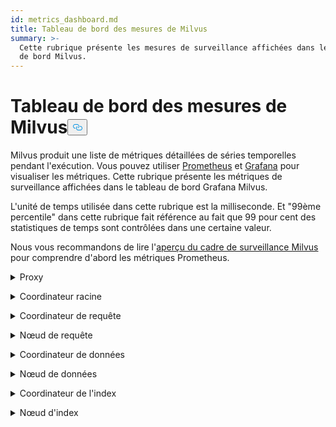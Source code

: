 ```yaml
---
id: metrics_dashboard.md
title: Tableau de bord des mesures de Milvus
summary: >-
  Cette rubrique présente les mesures de surveillance affichées dans le tableau
  de bord Milvus.
---
```

<h1 id="Milvus-Metrics-Dashboard" class="common-anchor-header">Tableau de bord des mesures de Milvus<button data-href="#Milvus-Metrics-Dashboard" class="anchor-icon" translate="no">
      <svg translate="no"
        aria-hidden="true"
        focusable="false"
        height="20"
        version="1.1"
        viewBox="0 0 16 16"
        width="16"
      >
        <path
          fill="#0092E4"
          fill-rule="evenodd"
          d="M4 9h1v1H4c-1.5 0-3-1.69-3-3.5S2.55 3 4 3h4c1.45 0 3 1.69 3 3.5 0 1.41-.91 2.72-2 3.25V8.59c.58-.45 1-1.27 1-2.09C10 5.22 8.98 4 8 4H4c-.98 0-2 1.22-2 2.5S3 9 4 9zm9-3h-1v1h1c1 0 2 1.22 2 2.5S13.98 12 13 12H9c-.98 0-2-1.22-2-2.5 0-.83.42-1.64 1-2.09V6.25c-1.09.53-2 1.84-2 3.25C6 11.31 7.55 13 9 13h4c1.45 0 3-1.69 3-3.5S14.5 6 13 6z"
        ></path>
      </svg>
    </button></h1><p>Milvus produit une liste de métriques détaillées de séries temporelles pendant l'exécution. Vous pouvez utiliser <a href="https://prometheus.io/">Prometheus</a> et <a href="https://grafana.com/">Grafana</a> pour visualiser les métriques. Cette rubrique présente les métriques de surveillance affichées dans le tableau de bord Grafana Milvus.</p>
<p>L'unité de temps utilisée dans cette rubrique est la milliseconde. Et "99ème percentile" dans cette rubrique fait référence au fait que 99 pour cent des statistiques de temps sont contrôlées dans une certaine valeur.</p>
<p>Nous vous recommandons de lire l'<a href="/docs/fr/monitor_overview.md">aperçu du cadre de surveillance Milvus</a> pour comprendre d'abord les métriques Prometheus.</p>
<p><details><summary>Proxy</summary></p>
<table>
<thead>
<tr><th>Panel</th><th>Description du panneau</th><th>PromQL (langage de requête Prometheus)</th><th>Les métriques Milvus utilisées</th><th>Description des métriques Milvus</th></tr>
</thead>
<tbody>
<tr><td>Taux de comptage des vecteurs de recherche</td><td>Nombre moyen de vecteurs interrogés par seconde par chaque proxy au cours des deux dernières minutes.</td><td><code translate="no">sum(increase(milvus_proxy_search_vectors_count{app_kubernetes_io_instance=~&quot;$instance&quot;, app_kubernetes_io_name=&quot;$app_name&quot;, namespace=&quot;$namespace&quot;}[2m])/120) by (pod, node_id)</code></td><td><code translate="no">milvus_proxy_search_vectors_count</code></td><td>Nombre cumulé de vecteurs interrogés.</td></tr>
<tr><td>Taux de comptage des vecteurs d'insertion</td><td>Nombre moyen de vecteurs insérés par seconde par chaque proxy au cours des deux dernières minutes.</td><td><code translate="no">sum(increase(milvus_proxy_insert_vectors_count{app_kubernetes_io_instance=~&quot;$instance&quot;, app_kubernetes_io_name=&quot;$app_name&quot;, namespace=&quot;$namespace&quot;}[2m])/120) by (pod, node_id)</code></td><td><code translate="no">milvus_proxy_insert_vectors_count</code></td><td>Nombre cumulé de vecteurs insérés.</td></tr>
<tr><td>Temps de latence de la recherche</td><td>Temps de latence moyen et 99e percentile du temps de latence pour la réception des demandes de recherche et d'interrogation par chaque mandataire au cours des deux dernières minutes.</td><td>p99 : <br/> <code translate="no">histogram_quantile(0.99, sum by (le, query_type, pod, node_id) (rate(milvus_proxy_sq_latency_bucket{app_kubernetes_io_instance=~&quot;$instance&quot;, app_kubernetes_io_name=&quot;$app_name&quot;, namespace=&quot;$namespace&quot;}[2m])))</code> <br/> avg : <br/> <code translate="no">sum(increase(milvus_proxy_sq_latency_sum{app_kubernetes_io_instance=~&quot;$instance&quot;, app_kubernetes_io_name=&quot;$app_name&quot;, namespace=&quot;$namespace&quot;}[2m])) by (pod, node_id, query_type) / sum(increase(milvus_proxy_sq_latency_count{app_kubernetes_io_instance=~&quot;$instance&quot;, app_kubernetes_io_name=&quot;$app_name&quot;, namespace=&quot;$namespace&quot;}[2m])) by (pod, node_id, query_type)</code></td><td><code translate="no">milvus_proxy_sq_latency</code></td><td>Temps de latence des demandes de recherche et d'interrogation.</td></tr>
<tr><td>Temps de latence de la recherche dans la collection</td><td>Temps de latence moyen et 99e percentile de la latence de réception des demandes de recherche et d'interrogation d'une collection spécifique par chaque proxy au cours des deux dernières minutes.</td><td>p99 : <br/> <code translate="no">histogram_quantile(0.99, sum by (le, query_type, pod, node_id) (rate(milvus_proxy_collection_sq_latency_bucket{app_kubernetes_io_instance=~&quot;$instance&quot;, app_kubernetes_io_name=&quot;$app_name&quot;, namespace=&quot;$namespace&quot;, collection_name=~&quot;$collection&quot;}[2m])))</code> <br/> avg : <br/> <code translate="no">sum(increase(milvus_proxy_collection_sq_latency_sum{app_kubernetes_io_instance=~&quot;$instance&quot;, app_kubernetes_io_name=&quot;$app_name&quot;, namespace=&quot;$namespace&quot;, collection_name=~&quot;$collection&quot;}[2m])) by (pod, node_id, query_type) / sum(increase(milvus_proxy_collection_sq_latency_count{app_kubernetes_io_instance=~&quot;$instance&quot;, app_kubernetes_io_name=&quot;$app_name&quot;, namespace=&quot;$namespace&quot;, collection_name=~&quot;$collection&quot;}[2m])) by (pod, node_id, query_type)</code></td><td><code translate="no">milvus_proxy_collection_sq_latency_sum</code></td><td>Temps de latence des demandes de recherche et d'interrogation d'une collection spécifique</td></tr>
<tr><td>Latence de mutation</td><td>Temps de latence moyen et 99e percentile du temps de latence pour la réception de demandes de mutation par chaque proxy au cours des deux dernières minutes.</td><td>p99 : <br/> <code translate="no">histogram_quantile(0.99, sum by (le, msg_type, pod, node_id) (rate(milvus_proxy_mutation_latency_bucket{app_kubernetes_io_instance=~&quot;$instance&quot;, app_kubernetes_io_name=&quot;$app_name&quot;, namespace=&quot;$namespace&quot;}[2m])))</code> <br/> avg : <br/> <code translate="no">sum(increase(milvus_proxy_mutation_latency_sum{app_kubernetes_io_instance=~&quot;$instance&quot;, app_kubernetes_io_name=&quot;$app_name&quot;, namespace=&quot;$namespace&quot;}[2m])) by (pod, node_id, msg_type) / sum(increase(milvus_proxy_mutation_latency_count{app_kubernetes_io_instance=~&quot;$instance&quot;, app_kubernetes_io_name=&quot;$app_name&quot;, namespace=&quot;$namespace&quot;}[2m])) by (pod, node_id, msg_type)</code></td><td><code translate="no">milvus_proxy_mutation_latency_sum</code></td><td>Temps de latence des demandes de mutation.</td></tr>
<tr><td>Temps de latence de la mutation de la collection</td><td>Temps de latence moyen et 99e percentile de la latence de réception des demandes de mutation vers une collection spécifique par chaque proxy au cours des deux dernières minutes.</td><td>p99 : <br/> <code translate="no">histogram_quantile(0.99, sum by (le, query_type, pod, node_id) (rate(milvus_proxy_collection_sq_latency_bucket{app_kubernetes_io_instance=~&quot;$instance&quot;, app_kubernetes_io_name=&quot;$app_name&quot;, namespace=&quot;$namespace&quot;, collection_name=~&quot;$collection&quot;}[2m])))</code> <br/> avg : <br/> <code translate="no">sum(increase(milvus_proxy_collection_sq_latency_sum{app_kubernetes_io_instance=~&quot;$instance&quot;, app_kubernetes_io_name=&quot;$app_name&quot;, namespace=&quot;$namespace&quot;, collection_name=~&quot;$collection&quot;}[2m])) by (pod, node_id, query_type) / sum(increase(milvus_proxy_collection_sq_latency_count{app_kubernetes_io_instance=~&quot;$instance&quot;, app_kubernetes_io_name=&quot;$app_name&quot;, namespace=&quot;$namespace&quot;, collection_name=~&quot;$collection&quot;}[2m])) by (pod, node_id, query_type)</code></td><td><code translate="no">milvus_proxy_collection_sq_latency_sum</code></td><td>Temps de latence des demandes de mutation vers une collection spécifique</td></tr>
<tr><td>Temps d'attente des résultats de recherche</td><td>Temps de latence moyen et 99e centile du temps de latence entre l'envoi de demandes de recherche et de requête et la réception des résultats par proxy au cours des deux dernières minutes.</td><td>p99 : <br/> <code translate="no">histogram_quantile(0.99, sum by (le, query_type, pod, node_id) (rate(milvus_proxy_sq_wait_result_latency_bucket{app_kubernetes_io_instance=~&quot;$instance&quot;, app_kubernetes_io_name=&quot;$app_name&quot;, namespace=&quot;$namespace&quot;}[2m])))</code> <br/> avg : <br/> <code translate="no">sum(increase(milvus_proxy_sq_wait_result_latency_sum{app_kubernetes_io_instance=~&quot;$instance&quot;, app_kubernetes_io_name=&quot;$app_name&quot;, namespace=&quot;$namespace&quot;}[2m])) by (pod, node_id, query_type) / sum(increase(milvus_proxy_sq_wait_result_latency_count{app_kubernetes_io_instance=~&quot;$instance&quot;, app_kubernetes_io_name=&quot;$app_name&quot;, namespace=&quot;$namespace&quot;}[2m])) by (pod, node_id, query_type)</code></td><td><code translate="no">milvus_proxy_sq_wait_result_latency</code></td><td>Temps de latence entre l'envoi de demandes de recherche et de requête et la réception des résultats.</td></tr>
<tr><td>Réduire la latence des résultats de recherche</td><td>Temps de latence moyen et 99e percentile du temps de latence pour l'agrégation des résultats de recherche et de requête par proxy au cours des deux dernières minutes.</td><td>p99 : <br/> <code translate="no">histogram_quantile(0.99, sum by (le, query_type, pod, node_id) (rate(milvus_proxy_sq_reduce_result_latency_bucket{app_kubernetes_io_instance=~&quot;$instance&quot;, app_kubernetes_io_name=&quot;$app_name&quot;, namespace=&quot;$namespace&quot;}[2m])))</code> <br/> avg : <br/> <code translate="no">sum(increase(milvus_proxy_sq_reduce_result_latency_sum{app_kubernetes_io_instance=~&quot;$instance&quot;, app_kubernetes_io_name=&quot;$app_name&quot;, namespace=&quot;$namespace&quot;}[2m])) by (pod, node_id, query_type) / sum(increase(milvus_proxy_sq_reduce_result_latency_count{app_kubernetes_io_instance=~&quot;$instance&quot;, app_kubernetes_io_name=&quot;$app_name&quot;, namespace=&quot;$namespace&quot;}[2m])) by (pod, node_id, query_type)</code></td><td><code translate="no">milvus_proxy_sq_reduce_result_latency</code></td><td>Temps de latence de l'agrégation des résultats de recherche et d'interrogation renvoyés par chaque nœud d'interrogation.</td></tr>
<tr><td>Temps de latence du décodage des résultats de recherche</td><td>Temps de latence moyen et 99e centile du temps de latence du décodage des résultats de recherche et d'interrogation par proxy au cours des deux dernières minutes.</td><td>p99 : <br/> <code translate="no">histogram_quantile(0.99, sum by (le, query_type, pod, node_id) (rate(milvus_proxy_sq_decode_result_latency_bucket{app_kubernetes_io_instance=~&quot;$instance&quot;, app_kubernetes_io_name=&quot;$app_name&quot;, namespace=&quot;$namespace&quot;}[2m])))</code> <br/> avg : <br/> <code translate="no">sum(increase(milvus_proxy_sq_decode_result_latency_sum{app_kubernetes_io_instance=~&quot;$instance&quot;, app_kubernetes_io_name=&quot;$app_name&quot;, namespace=&quot;$namespace&quot;}[2m])) by (pod, node_id, query_type) / sum(increase(milvus_proxy_sq_decode_resultlatency_count{app_kubernetes_io_instance=~&quot;$instance&quot;, app_kubernetes_io_name=&quot;$app_name&quot;, namespace=&quot;$namespace&quot;}[2m])) by (pod, node_id, query_type)</code></td><td><code translate="no">milvus_proxy_sq_decode_result_latency</code></td><td>Temps de latence du décodage de chaque résultat de recherche et de requête.</td></tr>
<tr><td>Msg Stream Object Num</td><td>Nombre moyen, maximum et minimum d'objets msgstream créés par chaque proxy sur le sujet physique correspondant au cours des deux dernières minutes.</td><td><code translate="no">avg(milvus_proxy_msgstream_obj_num{app_kubernetes_io_instance=~&quot;$instance&quot;, app_kubernetes_io_name=&quot;$app_name&quot;, namespace=&quot;$namespace&quot;}) by (pod, node_id) max(milvus_proxy_msgstream_obj_num{app_kubernetes_io_instance=~&quot;$instance&quot;, app_kubernetes_io_name=&quot;$app_name&quot;, namespace=&quot;$namespace&quot;}) by (pod, node_id) min(milvus_proxy_msgstream_obj_num{app_kubernetes_io_instance=~&quot;$instance&quot;, app_kubernetes_io_name=&quot;$app_name&quot;, namespace=&quot;$namespace&quot;}) by (pod, node_id)</code></td><td><code translate="no">milvus_proxy_msgstream_obj_num</code></td><td>Le nombre d'objets msgstream créés sur chaque sujet physique.</td></tr>
<tr><td>Latence d'envoi des mutations</td><td>Temps de latence moyen et 99e centile du temps de latence de l'envoi de demandes d'insertion ou de suppression par chaque proxy au cours des deux dernières minutes.</td><td>p99 : <br/> <code translate="no">histogram_quantile(0.99, sum by (le, msg_type, pod, node_id) (rate(milvus_proxy_mutation_send_latency_bucket{app_kubernetes_io_instance=~&quot;$instance&quot;, app_kubernetes_io_name=&quot;$app_name&quot;, namespace=&quot;$namespace&quot;}[2m])))</code> <br/> avg : <br/> <code translate="no">sum(increase(milvus_proxy_mutation_send_latency_sum{app_kubernetes_io_instance=~&quot;$instance&quot;, app_kubernetes_io_name=&quot;$app_name&quot;, namespace=&quot;$namespace&quot;}[2m])) by (pod, node_id, msg_type) / sum(increase(milvus_proxy_mutation_send_latency_count{app_kubernetes_io_instance=~&quot;$instance&quot;, app_kubernetes_io_name=&quot;$app_name&quot;, namespace=&quot;$namespace&quot;}[2m])) by (pod, node_id, msg_type)</code></td><td><code translate="no">milvus_proxy_mutation_send_latency</code></td><td>Temps de latence pour l'envoi de demandes d'insertion ou de suppression.</td></tr>
<tr><td>Taux de réussite du cache</td><td>Le taux moyen de réussite des opérations dans le cache, y compris <code translate="no">GeCollectionID</code>, <code translate="no">GetCollectionInfo</code>, et <code translate="no">GetCollectionSchema</code> par seconde au cours des deux dernières minutes.</td><td><code translate="no">sum(increase(milvus_proxy_cache_hit_count{app_kubernetes_io_instance=~&quot;$instance&quot;, app_kubernetes_io_name=&quot;$app_name&quot;, namespace=&quot;$namespace&quot;, cache_state=&quot;hit&quot;}[2m])/120) by(cache_name, pod, node_id) / sum(increase(milvus_proxy_cache_hit_count{app_kubernetes_io_instance=~&quot;$instance&quot;, app_kubernetes_io_name=&quot;$app_name&quot;, namespace=&quot;$namespace&quot;}[2m])/120) by(cache_name, pod, node_id)</code></td><td><code translate="no">milvus_proxy_cache_hit_count</code></td><td>Statistiques des taux de réussite et d'échec de chaque opération de lecture du cache.</td></tr>
<tr><td>Latence de mise à jour de la mémoire cache</td><td>La latence moyenne et le 99e percentile de la latence de mise à jour du cache par proxy au cours des deux dernières minutes.</td><td>p99 : <br/> <code translate="no">histogram_quantile(0.99, sum by (le, pod, node_id) (rate(milvus_proxy_cache_update_latency_bucket{app_kubernetes_io_instance=~&quot;$instance&quot;, app_kubernetes_io_name=&quot;$app_name&quot;, namespace=&quot;$namespace&quot;}[2m])))</code> <br/> avg : <br/> <code translate="no">sum(increase(milvus_proxy_cache_update_latency_sum{app_kubernetes_io_instance=~&quot;$instance&quot;, app_kubernetes_io_name=&quot;$app_name&quot;, namespace=&quot;$namespace&quot;}[2m])) by (pod, node_id) / sum(increase(milvus_proxy_cache_update_latency_count{app_kubernetes_io_instance=~&quot;$instance&quot;, app_kubernetes_io_name=&quot;$app_name&quot;, namespace=&quot;$namespace&quot;}[2m])) by (pod, node_id)</code></td><td><code translate="no">milvus_proxy_cache_update_latency</code></td><td>Temps de latence de la mise à jour du cache à chaque fois.</td></tr>
<tr><td>Temps de synchronisation</td><td>Le nombre moyen, maximum et minimum d'heures d'horloge synchronisées par chaque proxy dans le canal physique correspondant.</td><td><code translate="no">avg(milvus_proxy_sync_epoch_time{app_kubernetes_io_instance=~&quot;$instance&quot;, app_kubernetes_io_name=&quot;$app_name&quot;, namespace=&quot;$namespace&quot;}) by (pod, node_id) max(milvus_proxy_sync_epoch_time{app_kubernetes_io_instance=~&quot;$instance&quot;, app_kubernetes_io_name=&quot;$app_name&quot;, namespace=&quot;$namespace&quot;}) by (pod, node_id) min(milvus_proxy_sync_epoch_time{app_kubernetes_io_instance=~&quot;$instance&quot;, app_kubernetes_io_name=&quot;$app_name&quot;, namespace=&quot;$namespace&quot;}) by (pod, node_id)</code></td><td><code translate="no">milvus_proxy_sync_epoch_time</code></td><td>L'heure d'origine de chaque canal physique (heure Unix, millisecondes écoulées depuis le 1er janvier 1970).    <br/>    Il y a un <code translate="no">ChannelName</code> par défaut en dehors des canaux physiques.</td></tr>
<tr><td>Appliquer la latence PK</td><td>La latence moyenne et le 99ème percentile de la latence de l'application de la clé primaire par chaque proxy au cours des deux dernières minutes.</td><td>p99 : <br/> <code translate="no">histogram_quantile(0.99, sum by (le, pod, node_id) (rate(milvus_proxy_apply_pk_latency_bucket{app_kubernetes_io_instance=~&quot;$instance&quot;, app_kubernetes_io_name=&quot;$app_name&quot;, namespace=&quot;$namespace&quot;}[2m])))</code> <br/> avg : <br/> <code translate="no">sum(increase(milvus_proxy_apply_pk_latency_sum{app_kubernetes_io_instance=~&quot;$instance&quot;, app_kubernetes_io_name=&quot;$app_name&quot;, namespace=&quot;$namespace&quot;}[2m])) by (pod, node_id) / sum(increase(milvus_proxy_apply_pk_latency_count{app_kubernetes_io_instance=~&quot;$instance&quot;, app_kubernetes_io_name=&quot;$app_name&quot;, namespace=&quot;$namespace&quot;}[2m])) by (pod, node_id)</code></td><td><code translate="no">milvus_proxy_apply_pk_latency</code></td><td>Le temps de latence de l'application de la clé primaire.</td></tr>
<tr><td>Temps de latence de l'horodatage de l'application</td><td>Le temps de latence moyen et le 99ème percentile du temps de latence de l'application de l'horodatage par chaque proxy au cours des deux dernières minutes.</td><td>p99 : <br/> <code translate="no">histogram_quantile(0.99, sum by (le, pod, node_id) (rate(milvus_proxy_apply_timestamp_latency_bucket{app_kubernetes_io_instance=~&quot;$instance&quot;, app_kubernetes_io_name=&quot;$app_name&quot;, namespace=&quot;$namespace&quot;}[2m])))</code> <br/> avg : <br/> <code translate="no">sum(increase(milvus_proxy_apply_timestamp_latency_sum{app_kubernetes_io_instance=~&quot;$instance&quot;, app_kubernetes_io_name=&quot;$app_name&quot;, namespace=&quot;$namespace&quot;}[2m])) by (pod, node_id) / sum(increase(milvus_proxy_apply_timestamp_latency_count{app_kubernetes_io_instance=~&quot;$instance&quot;, app_kubernetes_io_name=&quot;$app_name&quot;, namespace=&quot;$namespace&quot;}[2m])) by (pod, node_id)</code></td><td><code translate="no">milvus_proxy_apply_timestamp_latency</code></td><td>Le temps de latence de l'application de l'horodatage.</td></tr>
<tr><td>Taux de réussite des demandes</td><td>Le nombre de requêtes réussies reçues par seconde par chaque proxy, avec une ventilation détaillée de chaque type de requête. Les types de demandes possibles sont DescribeCollection, DescribeIndex, GetCollectionStatistics, HasCollection, Search, Query, ShowPartitions, Insert, etc.</td></tr>
<tr><td><code translate="no">sum(increase(milvus_proxy_req_count{app_kubernetes_io_instance=~&quot;$instance&quot;, app_kubernetes_io_name=&quot;$app_name&quot;, namespace=&quot;$namespace&quot;, status=&quot;success&quot;}[2m])/120) by(function_name, pod, node_id)</code></td><td><code translate="no">milvus_proxy_req_count</code></td><td>Nombre de tous les types de demandes reçues</td></tr>
<tr><td>Taux d'échec des demandes</td><td>Le nombre de demandes échouées reçues par seconde par chaque proxy, avec une ventilation détaillée de chaque type de demande. Les types de demandes possibles sont DescribeCollection, DescribeIndex, GetCollectionStatistics, HasCollection, Search, Query, ShowPartitions, Insert, etc.</td></tr>
<tr><td><code translate="no">sum(increase(milvus_proxy_req_count{app_kubernetes_io_instance=~&quot;$instance&quot;, app_kubernetes_io_name=&quot;$app_name&quot;, namespace=&quot;$namespace&quot;, status=&quot;fail&quot;}[2m])/120) by(function_name, pod, node_id)</code></td><td><code translate="no">milvus_proxy_req_count</code></td><td>Nombre de tous les types de demandes reçues</td></tr>
<tr><td>Temps de latence des requêtes</td><td>La latence moyenne et le 99e percentile de la latence de tous les types de requêtes reçues par chaque proxy.</td><td>p99 : <br/> <code translate="no">histogram_quantile(0.99, sum by (le, pod, node_id, function_name) (rate(milvus_proxy_req_latency_bucket{app_kubernetes_io_instance=~&quot;$instance&quot;, app_kubernetes_io_name=&quot;$app_name&quot;, namespace=&quot;$namespace&quot;}[2m])))</code> <br/> avg : <br/> <code translate="no">sum(increase(milvus_proxy_req_latency_sum{app_kubernetes_io_instance=~&quot;$instance&quot;, app_kubernetes_io_name=&quot;$app_name&quot;, namespace=&quot;$namespace&quot;}[2m])) by (pod, node_id, function_name) / sum(increase(milvus_proxy_req_latency_count{app_kubernetes_io_instance=~&quot;$instance&quot;, app_kubernetes_io_name=&quot;$app_name&quot;, namespace=&quot;$namespace&quot;}[2m])) by (pod, node_id, function_name)</code></td><td><code translate="no">milvus_proxy_req_latency</code></td><td>Le temps de latence de tous les types de demandes de réception</td></tr>
<tr><td>Taux d'octets des demandes d'insertion/suppression</td><td>Nombre d'octets de demandes d'insertion et de suppression reçus par seconde par le proxy au cours des deux dernières minutes.</td><td><code translate="no">sum(increase(milvus_proxy_receive_bytes_count{app_kubernetes_io_instance=~&quot;$instance&quot;, app_kubernetes_io_name=&quot;$app_name&quot;, namespace=&quot;$namespace&quot;}[2m])/120) by(pod, node_id)</code></td><td><code translate="no">milvus_proxy_receive_bytes_count</code></td><td>Le nombre de demandes d'insertion et de suppression.</td></tr>
<tr><td>Taux d'envoi d'octets</td><td>Nombre d'octets par seconde renvoyés au client pendant que chaque proxy répond aux demandes de recherche et de requête au cours des deux dernières minutes.</td><td><code translate="no">sum(increase(milvus_proxy_send_bytes_count{app_kubernetes_io_instance=~&quot;$instance&quot;, app_kubernetes_io_name=&quot;$app_name&quot;, namespace=&quot;$namespace&quot;}[2m])/120) by(pod, node_id)</code></td><td><code translate="no">milvus_proxy_send_bytes_count</code></td><td>Nombre d'octets renvoyés au client pendant que chaque proxy répond aux demandes de recherche et d'interrogation.</td></tr>
</tbody>
</table>
<p></details></p>
<p><details><summary>Coordinateur racine</summary></p>
<table>
<thead>
<tr><th>Panneau</th><th>Description du panel</th><th>PromQL (langage de requête Prometheus)</th><th>Les métriques Milvus utilisées</th><th>Description des métriques Milvus</th></tr>
</thead>
<tbody>
<tr><td>Proxy Node Num</td><td>Nombre de proxies créés.</td><td><code translate="no">sum(milvus_rootcoord_proxy_num{app_kubernetes_io_instance=~&quot;$instance&quot;, app_kubernetes_io_name=&quot;$app_name&quot;, namespace=&quot;$namespace&quot;}) by (app_kubernetes_io_instance)</code></td><td><code translate="no">milvus_rootcoord_proxy_num</code></td><td>Le nombre de proxies.</td></tr>
<tr><td>Sync Time</td><td>Le nombre moyen, maximum et minimum de temps d'époque synchronisés par chaque coordonnée racine dans chaque canal physique (PChannel).</td><td><code translate="no">avg(milvus_rootcoord_sync_epoch_time{app_kubernetes_io_instance=~&quot;$instance&quot;, app_kubernetes_io_name=&quot;$app_name&quot;, namespace=&quot;$namespace&quot;}) by (app_kubernetes_io_instance) max(milvus_rootcoord_sync_epoch_time{app_kubernetes_io_instance=~&quot;$instance&quot;, app_kubernetes_io_name=&quot;$app_name&quot;, namespace=&quot;$namespace&quot;}) by (app_kubernetes_io_instance) min(milvus_rootcoord_sync_epoch_time{app_kubernetes_io_instance=~&quot;$instance&quot;, app_kubernetes_io_name=&quot;$app_name&quot;, namespace=&quot;$namespace&quot;}) by (app_kubernetes_io_instance)</code></td><td><code translate="no">milvus_rootcoord_sync_epoch_time</code></td><td>L'heure de référence de chaque canal physique (heure Unix, millisecondes écoulées depuis le 1er janvier 1970).</td></tr>
<tr><td>Taux de requêtes DDL</td><td>L'état et le nombre de requêtes DDL par seconde au cours des deux dernières minutes.</td><td><code translate="no">sum(increase(milvus_rootcoord_ddl_req_count{app_kubernetes_io_instance=~&quot;$instance&quot;, app_kubernetes_io_name=&quot;$app_name&quot;, namespace=&quot;$namespace&quot;}[2m])/120) by (status, function_name)</code></td><td><code translate="no">milvus_rootcoord_ddl_req_count</code></td><td>Le nombre total de requêtes DDL, y compris <code translate="no">CreateCollection</code>, <code translate="no">DescribeCollection</code>, <code translate="no">DescribeSegments</code>, <code translate="no">HasCollection</code>, <code translate="no">ShowCollections</code>, <code translate="no">ShowPartitions</code>, et <code translate="no">ShowSegments</code>.</td></tr>
<tr><td>Temps de latence des requêtes DDL</td><td>La latence moyenne et le 99e percentile de la latence des requêtes DDL au cours des deux dernières minutes.</td><td>p99 : <br/> <code translate="no">histogram_quantile(0.99, sum by (le, function_name) (rate(milvus_rootcoord_ddl_req_latency_bucket{app_kubernetes_io_instance=~&quot;$instance&quot;, app_kubernetes_io_name=&quot;$app_name&quot;, namespace=&quot;$namespace&quot;}[2m])))</code> <br/> avg : <br/> <code translate="no">sum(increase(milvus_rootcoord_ddl_req_latency_sum{app_kubernetes_io_instance=~&quot;$instance&quot;, app_kubernetes_io_name=&quot;$app_name&quot;, namespace=&quot;$namespace&quot;}[2m])) by (function_name) / sum(increase(milvus_rootcoord_ddl_req_latency_count{app_kubernetes_io_instance=~&quot;$instance&quot;, app_kubernetes_io_name=&quot;$app_name&quot;, namespace=&quot;$namespace&quot;}[2m])) by (function_name)</code></td><td><code translate="no">milvus_rootcoord_ddl_req_latency</code></td><td>Le temps de latence de tous les types de requêtes DDL.</td></tr>
<tr><td>Sync Timetick Latency (Temps de latence de la synchronisation)</td><td>La latence moyenne et le 99ème percentile du temps utilisé par root coord pour synchroniser tous les horodatages avec PChannel au cours des deux dernières minutes.</td><td>p99 : <br/> <code translate="no">histogram_quantile(0.99, sum by (le) (rate(milvus_rootcoord_sync_timetick_latency_bucket{app_kubernetes_io_instance=~&quot;$instance&quot;, app_kubernetes_io_name=&quot;$app_name&quot;, namespace=&quot;$namespace&quot;}[2m])))</code> <br/> avg : <br/> <code translate="no">sum(increase(milvus_rootcoord_sync_timetick_latency_sum{app_kubernetes_io_instance=~&quot;$instance&quot;, app_kubernetes_io_name=&quot;$app_name&quot;, namespace=&quot;$namespace&quot;}[2m])) / sum(increase(milvus_rootcoord_sync_timetick_latency_count{app_kubernetes_io_instance=~&quot;$instance&quot;, app_kubernetes_io_name=&quot;$app_name&quot;, namespace=&quot;$namespace&quot;}[2m]))</code></td><td><code translate="no">milvus_rootcoord_sync_timetick_latency</code></td><td>le temps utilisé par le coordonnateur principal pour synchroniser tous les horodatages avec le canal PC.</td></tr>
<tr><td>ID Alloc Rate</td><td>Le nombre d'identifiants attribués par le coordinateur racine par seconde au cours des deux dernières minutes.</td><td><code translate="no">sum(increase(milvus_rootcoord_id_alloc_count{app_kubernetes_io_instance=~&quot;$instance&quot;, app_kubernetes_io_name=&quot;$app_name&quot;, namespace=&quot;$namespace&quot;}[2m])/120)</code></td><td><code translate="no">milvus_rootcoord_id_alloc_count</code></td><td>Le nombre cumulé d'identifiants attribués par le coordinateur racine.</td></tr>
<tr><td>Horodatage</td><td>L'horodatage le plus récent du coordonnateur racine.</td><td><code translate="no">milvus_rootcoord_timestamp{app_kubernetes_io_instance=~&quot;$instance&quot;, app_kubernetes_io_name=&quot;$app_name&quot;, namespace=&quot;$namespace&quot;}</code></td><td><code translate="no">milvus_rootcoord_timestamp</code></td><td>Dernier horodatage de la coordonnée racine.</td></tr>
<tr><td>Horodatage sauvegardé</td><td>Les horodatages pré-assignés que la racine de la coordination enregistre dans le méta stockage.</td><td><code translate="no">milvus_rootcoord_timestamp_saved{app_kubernetes_io_instance=~&quot;$instance&quot;, app_kubernetes_io_name=&quot;$app_name&quot;, namespace=&quot;$namespace&quot;}</code></td><td><code translate="no">milvus_rootcoord_timestamp_saved</code></td><td>Les horodatages pré-assignés que le coordonnateur racine enregistre dans le méta-mémoire.     <br/>    Les horodatages sont attribués 3 secondes plus tôt. L'horodatage est mis à jour et enregistré dans le méta-magasin toutes les 50 millisecondes.</td></tr>
<tr><td>Collection Num</td><td>Le nombre total de collections.</td><td><code translate="no">sum(milvus_rootcoord_collection_num{app_kubernetes_io_instance=~&quot;$instance&quot;, app_kubernetes_io_name=&quot;$app_name&quot;, namespace=&quot;$namespace&quot;}) by (app_kubernetes_io_instance)</code></td><td><code translate="no">milvus_rootcoord_collection_num</code></td><td>Le nombre total de collections existant actuellement dans Milvus.</td></tr>
<tr><td>Partition Num</td><td>Le nombre total de partitions.</td><td><code translate="no">sum(milvus_rootcoord_partition_num{app_kubernetes_io_instance=~&quot;$instance&quot;, app_kubernetes_io_name=&quot;$app_name&quot;, namespace=&quot;$namespace&quot;}) by (app_kubernetes_io_instance)</code></td><td><code translate="no">milvus_rootcoord_partition_num</code></td><td>Le nombre total de partitions existant actuellement dans Milvus.</td></tr>
<tr><td>Canal DML Num</td><td>Le nombre total de canaux DML.</td><td><code translate="no">sum(milvus_rootcoord_dml_channel_num{app_kubernetes_io_instance=~&quot;$instance&quot;, app_kubernetes_io_name=&quot;$app_name&quot;, namespace=&quot;$namespace&quot;}) by (app_kubernetes_io_instance)</code></td><td><code translate="no">milvus_rootcoord_dml_channel_num</code></td><td>Le nombre total de canaux DML existant actuellement dans Milvus.</td></tr>
<tr><td>Msgstream Num</td><td>Nombre total de flux de messages.</td><td><code translate="no">sum(milvus_rootcoord_msgstream_obj_num{app_kubernetes_io_instance=~&quot;$instance&quot;, app_kubernetes_io_name=&quot;$app_name&quot;, namespace=&quot;$namespace&quot;}) by (app_kubernetes_io_instance)</code></td><td><code translate="no">milvus_rootcoord_msgstream_obj_num</code></td><td>Le nombre total de flux de messages dans Milvus actuellement.</td></tr>
<tr><td>Credential Num</td><td>Nombre total d'informations d'identification.</td><td><code translate="no">sum(milvus_rootcoord_credential_num{app_kubernetes_io_instance=~&quot;$instance&quot;, app_kubernetes_io_name=&quot;$app_name&quot;, namespace=&quot;$namespace&quot;}) by (app_kubernetes_io_instance)</code></td><td><code translate="no">milvus_rootcoord_credential_num</code></td><td>Le nombre total d'informations d'identification dans Milvus actuellement.</td></tr>
<tr><td>Time Tick Delay</td><td>Somme des délais maximums des graphiques de flux sur tous les DataNodes et QueryNodes.</td><td><code translate="no">sum(milvus_rootcoord_time_tick_delay{app_kubernetes_io_instance=~&quot;$instance&quot;, app_kubernetes_io_name=&quot;$app_name&quot;, namespace=&quot;$namespace&quot;}) by (app_kubernetes_io_instance)</code></td><td><code translate="no">milvus_rootcoord_time_tick_delay</code></td><td>Le délai maximum des graphiques de flux sur chaque DataNode et QueryNode.</td></tr>
</tbody>
</table>
<p></details></p>
<p><details><summary>Coordinateur de requête</summary></p>
<table>
<thead>
<tr><th>Panneau</th><th>Description du panneau</th><th>PromQL (langage de requête Prometheus)</th><th>Les métriques Milvus utilisées</th><th>Description des métriques Milvus</th></tr>
</thead>
<tbody>
<tr><td>Collection Loaded Num</td><td>Nombre de collections actuellement chargées en mémoire.</td><td><code translate="no">sum(milvus_querycoord_collection_num{app_kubernetes_io_instance=~&quot;$instance&quot;, app_kubernetes_io_name=&quot;$app_name&quot;, namespace=&quot;$namespace&quot;}) by (app_kubernetes_io_instance)</code></td><td><code translate="no">milvus_querycoord_collection_num</code></td><td>Nombre de collections actuellement chargées par Milvus.</td></tr>
<tr><td>Entité chargée Num</td><td>Nombre d'entités actuellement chargées en mémoire.</td><td><code translate="no">sum(milvus_querycoord_entity_num{app_kubernetes_io_instance=~&quot;$instance&quot;, app_kubernetes_io_name=&quot;$app_name&quot;, namespace=&quot;$namespace&quot;}) by (app_kubernetes_io_instance)</code></td><td><code translate="no">milvus_querycoord_entitiy_num</code></td><td>Nombre d'entités actuellement chargées par Milvus.</td></tr>
<tr><td>Taux de demande de chargement</td><td>Nombre de demandes de chargement par seconde au cours des deux dernières minutes.</td><td><code translate="no">sum(increase(milvus_querycoord_load_req_count{app_kubernetes_io_instance=~&quot;$instance&quot;, app_kubernetes_io_name=&quot;$app_name&quot;, namespace=&quot;$namespace&quot;}[2m])120) by (status)</code></td><td><code translate="no">milvus_querycoord_load_req_count</code></td><td>Nombre cumulé de demandes de chargement.</td></tr>
<tr><td>Taux de demande de libération</td><td>Nombre de demandes de libération par seconde au cours des deux dernières minutes.</td><td><code translate="no">sum(increase(milvus_querycoord_release_req_count{app_kubernetes_io_instance=~&quot;$instance&quot;, app_kubernetes_io_name=&quot;$app_name&quot;, namespace=&quot;$namespace&quot;}[2m])/120) by (status)</code></td><td><code translate="no">milvus_querycoord_release_req_count</code></td><td>Nombre cumulé de demandes de libération.</td></tr>
<tr><td>Temps de latence des demandes de chargement</td><td>La latence moyenne et le 99e percentile de la latence des demandes de chargement au cours des deux dernières minutes.</td><td>p99 : <br/> <code translate="no">histogram_quantile(0.99, sum by (le) (rate(milvus_querycoord_load_latency_bucket{app_kubernetes_io_instance=~&quot;$instance&quot;, app_kubernetes_io_name=&quot;$app_name&quot;, namespace=&quot;$namespace&quot;}[2m])))</code> <br/> avg : <br/> <code translate="no">sum(increase(milvus_querycoord_load_latency_sum{app_kubernetes_io_instance=~&quot;$instance&quot;, app_kubernetes_io_name=&quot;$app_name&quot;, namespace=&quot;$namespace&quot;}[2m])) / sum(increase(milvus_querycoord_load_latency_count{app_kubernetes_io_instance=~&quot;$instance&quot;, app_kubernetes_io_name=&quot;$app_name&quot;, namespace=&quot;$namespace&quot;}[2m]))</code></td><td><code translate="no">milvus_querycoord_load_latency</code></td><td>Temps nécessaire à l'exécution d'une demande de chargement.</td></tr>
<tr><td>Latence de la demande de libération</td><td>Le temps de latence moyen et le 99ème percentile du temps de latence des demandes de libération au cours des deux dernières minutes.</td><td>p99 : <br/> <code translate="no">histogram_quantile(0.99, sum by (le) (rate(milvus_querycoord_release_latency_bucket{app_kubernetes_io_instance=~&quot;$instance&quot;, app_kubernetes_io_name=&quot;$app_name&quot;, namespace=&quot;$namespace&quot;}[2m])))</code> <br/> moyenne : <br/> <code translate="no">sum(increase(milvus_querycoord_release_latency_sum{app_kubernetes_io_instance=~&quot;$instance&quot;, app_kubernetes_io_name=&quot;$app_name&quot;, namespace=&quot;$namespace&quot;}[2m])) / sum(increase(milvus_querycoord_release_latency_count{app_kubernetes_io_instance=~&quot;$instance&quot;, app_kubernetes_io_name=&quot;$app_name&quot;, namespace=&quot;$namespace&quot;}[2m]))</code></td><td><code translate="no">milvus_querycoord_release_latency</code></td><td>Le temps nécessaire à l'exécution d'une demande de libération.</td></tr>
<tr><td>Sub-Load Task</td><td>Nombre de tâches de sous-charge.</td><td><code translate="no">sum(milvus_querycoord_child_task_num{app_kubernetes_io_instance=~&quot;$instance&quot;, app_kubernetes_io_name=&quot;$app_name&quot;, namespace=&quot;$namespace&quot;}) by (app_kubernetes_io_instance)</code></td><td><code translate="no">milvus_querycoord_child_task_num</code></td><td>Nombre de tâches de sous-charge.    <br/>    Une coordonnée de requête divise une demande de charge en plusieurs tâches de charge secondaires.</td></tr>
<tr><td>Tâche de charge principale</td><td>Nombre de tâches de chargement parent.</td><td><code translate="no">sum(milvus_querycoord_parent_task_num{app_kubernetes_io_instance=~&quot;$instance&quot;, app_kubernetes_io_name=&quot;$app_name&quot;, namespace=&quot;$namespace&quot;}) by (app_kubernetes_io_instance)</code></td><td><code translate="no">milvus_querycoord_parent_task_num</code></td><td>Nombre de sous-tâches de charge.    <br/>    Chaque demande de charge correspond à une tâche parent dans la file d'attente des tâches.</td></tr>
<tr><td>Latence de la tâche de sous-charge</td><td>La latence moyenne et le 99e percentile de la latence d'une tâche de sous-charge au cours des deux dernières minutes.</td><td>p99 : <br/> <code translate="no">histogram_quantile(0.99, sum by (le) (rate(milvus_querycoord_child_task_latency_bucket{app_kubernetes_io_instance=~&quot;$instance&quot;, app_kubernetes_io_name=&quot;$app_name&quot;, namespace=&quot;$namespace&quot;}[2m])))</code> <br/> avg : <br/> <code translate="no">sum(increase(milvus_querycoord_child_task_latency_sum{app_kubernetes_io_instance=~&quot;$instance&quot;, app_kubernetes_io_name=&quot;$app_name&quot;, namespace=&quot;$namespace&quot;}[2m])) / sum(increase(milvus_querycoord_child_task_latency_count{app_kubernetes_io_instance=~&quot;$instance&quot;, app_kubernetes_io_name=&quot;$app_name&quot;, namespace=&quot;$namespace&quot;}[2m])) namespace&quot;}[2m])))</code></td><td><code translate="no">milvus_querycoord_child_task_latency</code></td><td>Temps d'attente pour terminer une tâche de sous-charge.</td></tr>
<tr><td>Query Node Num</td><td>Nombre de nœuds de requête gérés par query coord.</td><td><code translate="no">sum(milvus_querycoord_querynode_num{app_kubernetes_io_instance=~&quot;$instance&quot;, app_kubernetes_io_name=&quot;$app_name&quot;, namespace=&quot;$namespace&quot;}) by (app_kubernetes_io_instance)</code></td><td><code translate="no">milvus_querycoord_querynode_num</code></td><td>Nombre de nœuds de requête gérés par la coordination des requêtes.</td></tr>
</tbody>
</table>
<p></details></p>
<p><details><summary>Nœud de requête</summary></p>
<table>
<thead>
<tr><th>Panneau</th><th>Description du panneau</th><th>PromQL (langage de requête Prometheus)</th><th>Les métriques Milvus utilisées</th><th>Description des métriques Milvus</th></tr>
</thead>
<tbody>
<tr><td>Collection Loaded Num</td><td>Nombre de collections chargées en mémoire par chaque nœud de requête.</td><td><code translate="no">sum(milvus_querynode_collection_num{app_kubernetes_io_instance=~&quot;$instance&quot;, app_kubernetes_io_name=&quot;$app_name&quot;, namespace=&quot;$namespace&quot;}) by (pod, node_id)</code></td><td><code translate="no">milvus_querynode_collection_num</code></td><td>Nombre de collections chargées par chaque nœud de requête.</td></tr>
<tr><td>Partition chargée Num</td><td>Nombre de partitions chargées en mémoire par chaque nœud d'interrogation.</td><td><code translate="no">sum(milvus_querynode_partition_num{app_kubernetes_io_instance=~&quot;$instance&quot;, app_kubernetes_io_name=&quot;$app_name&quot;, namespace=&quot;$namespace&quot;}) by (pod, node_id)</code></td><td><code translate="no">milvus_querynode_partition_num</code></td><td>Nombre de partitions chargées par chaque nœud d'interrogation.</td></tr>
<tr><td>Segment chargé Num</td><td>Nombre de segments chargés en mémoire par chaque nœud d'interrogation.</td><td><code translate="no">sum(milvus_querynode_segment_num{app_kubernetes_io_instance=~&quot;$instance&quot;, app_kubernetes_io_name=&quot;$app_name&quot;, namespace=&quot;$namespace&quot;}) by (pod, node_id)</code></td><td><code translate="no">milvus_querynode_segment_num</code></td><td>Nombre de segments chargés par chaque nœud d'interrogation.</td></tr>
<tr><td>Entité interrogeable Num</td><td>Nombre d'entités interrogeables et consultables sur chaque nœud d'interrogation.</td><td><code translate="no">sum(milvus_querynode_entity_num{app_kubernetes_io_instance=~&quot;$instance&quot;, app_kubernetes_io_name=&quot;$app_name&quot;, namespace=&quot;$namespace&quot;}) by (pod, node_id)</code></td><td><code translate="no">milvus_querynode_entity_num</code></td><td>Nombre d'entités interrogeables et consultables sur chaque nœud d'interrogation.</td></tr>
<tr><td>Canal virtuel DML</td><td>Nombre de canaux virtuels DML surveillés par chaque nœud d'interrogation.</td><td><code translate="no">sum(milvus_querynode_dml_vchannel_num{app_kubernetes_io_instance=~&quot;$instance&quot;, app_kubernetes_io_name=&quot;$app_name&quot;, namespace=&quot;$namespace&quot;}) by (pod, node_id)</code></td><td><code translate="no">milvus_querynode_dml_vchannel_num</code></td><td>Nombre de canaux virtuels DML surveillés par chaque nœud d'interrogation.</td></tr>
<tr><td>Canal virtuel Delta</td><td>Nombre de canaux delta surveillés par chaque nœud d'interrogation.</td><td><code translate="no">sum(milvus_querynode_delta_vchannel_num{app_kubernetes_io_instance=~&quot;$instance&quot;, app_kubernetes_io_name=&quot;$app_name&quot;, namespace=&quot;$namespace&quot;}) by (pod, node_id)</code></td><td><code translate="no">milvus_querynode_delta_vchannel_num</code></td><td>Nombre de canaux delta surveillés par chaque nœud de requête.</td></tr>
<tr><td>Consumer Num</td><td>Nombre de consommateurs dans chaque noeud de requête.</td><td><code translate="no">sum(milvus_querynode_consumer_num{app_kubernetes_io_instance=~&quot;$instance&quot;, app_kubernetes_io_name=&quot;$app_name&quot;, namespace=&quot;$namespace&quot;}) by (pod, node_id)</code></td><td><code translate="no">milvus_querynode_consumer_num</code></td><td>Nombre de consommateurs dans chaque nœud de requête.</td></tr>
<tr><td>Taux de requêtes de recherche</td><td>Nombre total de demandes de recherche et d'interrogation reçues par seconde par chaque nœud d'interrogation et nombre de demandes de recherche et d'interrogation réussies au cours des deux dernières minutes.</td><td><code translate="no">sum(increase(milvus_querynode_sq_req_count{app_kubernetes_io_instance=~&quot;$instance&quot;, app_kubernetes_io_name=&quot;$app_name&quot;, namespace=&quot;$namespace&quot;}[2m])/120) by (query_type, status, pod, node_id)</code></td><td><code translate="no">milvus_querynode_sq_req_count</code></td><td>Nombre cumulé de demandes de recherche et d'interrogation.</td></tr>
<tr><td>Temps de latence des requêtes de recherche</td><td>La latence moyenne et le 99e percentile du temps utilisé pour les requêtes de recherche et d'interrogation par chaque nœud d'interrogation au cours des deux dernières minutes.    <br/>    Ce panneau affiche la latence des requêtes de recherche et d'interrogation dont l'état est &quot;succès&quot; ou &quot;total&quot;.</td><td>p99 : <br/> <code translate="no">histogram_quantile(0.99, sum by (le, pod, node_id) (rate(milvus_querynode_sq_req_latency_bucket{app_kubernetes_io_instance=~&quot;$instance&quot;, app_kubernetes_io_name=&quot;$app_name&quot;, namespace=&quot;$namespace&quot;}[2m])))</code> <br/> avg : <br/> <code translate="no">sum(increase(milvus_querynode_sq_req_latency_sum{app_kubernetes_io_instance=~&quot;$instance&quot;, app_kubernetes_io_name=&quot;$app_name&quot;, namespace=&quot;$namespace&quot;}[2m])) by(pod, node_id, query_type) / sum(increase(milvus_querynode_sq_req_latency_count{app_kubernetes_io_instance=~&quot;$instance&quot;, app_kubernetes_io_name=&quot;$app_name&quot;, namespace=&quot;$namespace&quot;}[2m])) by(pod, node_id, query_type)</code></td><td><code translate="no">milvus_querynode_sq_req_latency</code></td><td>Temps de latence de la demande de recherche du nœud d'interrogation.</td></tr>
<tr><td>Temps de latence de la recherche dans la file d'attente</td><td>Temps de latence moyen et 99e centile du temps de latence des requêtes de recherche et d'interrogation en file d'attente au cours des deux dernières minutes.</td><td>p99 : <br/> <code translate="no">histogram_quantile(0.99, sum by (le, pod, node_id, query_type) (rate(milvus_querynode_sq_queue_latency_bucket{app_kubernetes_io_instance=~&quot;$instance&quot;, app_kubernetes_io_name=&quot;$app_name&quot;, namespace=&quot;$namespace&quot;}[2m])))</code> <br/> avg : <br/> <code translate="no">sum(increase(milvus_querynode_sq_queue_latency_sum{app_kubernetes_io_instance=~&quot;$instance&quot;, app_kubernetes_io_name=&quot;$app_name&quot;, namespace=&quot;$namespace&quot;}[2m])) by(pod, node_id, query_type) / sum(increase(milvus_querynode_sq_queue_latency_count{app_kubernetes_io_instance=~&quot;$instance&quot;, app_kubernetes_io_name=&quot;$app_name&quot;, namespace=&quot;$namespace&quot;}[2m])) by(pod, node_id, query_type)</code></td><td><code translate="no">milvus_querynode_sq_queue_latency</code></td><td>Temps de latence des requêtes de recherche et d'interrogation reçues par le nœud d'interrogation.</td></tr>
<tr><td>Temps de latence du segment de recherche</td><td>La latence moyenne et le 99e percentile du temps nécessaire à chaque nœud de requête pour rechercher et interroger un segment au cours des deux dernières minutes.    <br/>    L'état d'un segment peut être scellé ou en croissance.</td><td>p99 : <br/> <code translate="no">histogram_quantile(0.99, sum by (le, query_type, segment_state, pod, node_id) (rate(milvus_querynode_sq_segment_latency_bucket{app_kubernetes_io_instance=~&quot;$instance&quot;, app_kubernetes_io_name=&quot;$app_name&quot;, namespace=&quot;$namespace&quot;}[2m])))</code> <br/> avg : <br/> <code translate="no">sum(increase(milvus_querynode_sq_segment_latency_sum{app_kubernetes_io_instance=~&quot;$instance&quot;, app_kubernetes_io_name=&quot;$app_name&quot;, namespace=&quot;$namespace&quot;}[2m])) by(pod, node_id, query_type, segment_state) / sum(increase(milvus_querynode_sq_segment_latency_count{app_kubernetes_io_instance=~&quot;$instance&quot;, app_kubernetes_io_name=&quot;$app_name&quot;, namespace=&quot;$namespace&quot;}[2m])) by(pod, node_id, query_type, segment_state)</code></td><td><code translate="no">milvus_querynode_sq_segment_latency</code></td><td>Temps nécessaire à chaque nœud de requête pour rechercher et interroger chaque segment.</td></tr>
<tr><td>Temps de latence des requêtes Segcore</td><td>Temps de latence moyen et 99e percentile du temps nécessaire à chaque nœud de requête pour effectuer une recherche et une requête dans le segcore au cours des deux dernières minutes.</td><td>p99 : <br/> <code translate="no">histogram_quantile(0.99, sum by (le, query_type, pod, node_id) (rate(milvus_querynode_sq_core_latency_bucket{app_kubernetes_io_instance=~&quot;$instance&quot;, app_kubernetes_io_name=&quot;$app_name&quot;, namespace=&quot;$namespace&quot;}[2m])))</code> <br/> avg : <br/> <code translate="no">sum(increase(milvus_querynode_sq_core_latency_sum{app_kubernetes_io_instance=~&quot;$instance&quot;, app_kubernetes_io_name=&quot;$app_name&quot;, namespace=&quot;$namespace&quot;}[2m])) by(pod, node_id, query_type) / sum(increase(milvus_querynode_sq_core_latency_count{app_kubernetes_io_instance=~&quot;$instance&quot;, app_kubernetes_io_name=&quot;$app_name&quot;, namespace=&quot;$namespace&quot;}[2m])) by(pod, node_id, query_type)</code></td><td><code translate="no">milvus_querynode_sq_core_latency</code></td><td>Temps nécessaire à chaque nœud de requête pour effectuer une recherche et une requête dans segcore.</td></tr>
<tr><td>Temps de latence de la réduction de la recherche</td><td>Temps de latence moyen et 99e percentile du temps utilisé par chaque nœud de requête pendant l'étape de réduction d'une recherche ou d'une requête au cours des deux dernières minutes.</td><td>p99 : <br/> <code translate="no">histogram_quantile(0.99, sum by (le, pod, node_id, query_type) (rate(milvus_querynode_sq_reduce_latency_bucket{app_kubernetes_io_instance=~&quot;$instance&quot;, app_kubernetes_io_name=&quot;$app_name&quot;, namespace=&quot;$namespace&quot;}[2m])))</code> <br/> avg : <br/> <code translate="no">sum(increase(milvus_querynode_sq_reduce_latency_sum{app_kubernetes_io_instance=~&quot;$instance&quot;, app_kubernetes_io_name=&quot;$app_name&quot;, namespace=&quot;$namespace&quot;}[2m])) by(pod, node_id, query_type) / sum(increase(milvus_querynode_sq_reduce_latency_count{app_kubernetes_io_instance=~&quot;$instance&quot;, app_kubernetes_io_name=&quot;$app_name&quot;, namespace=&quot;$namespace&quot;}[2m])) by(pod, node_id, query_type)</code></td><td><code translate="no">milvus_querynode_sq_reduce_latency</code></td><td>Le temps que chaque requête passe pendant l'étape de réduction.</td></tr>
<tr><td>Temps de latence du segment de charge</td><td>Temps de latence moyen et 99e percentile du temps nécessaire à chaque nœud de requête pour charger un segment au cours des deux dernières minutes.</td><td>p99 : <br/> <code translate="no">histogram_quantile(0.99, sum by (le, pod, node_id) (rate(milvus_querynode_load_segment_latency_bucket{app_kubernetes_io_instance=~&quot;$instance&quot;, app_kubernetes_io_name=&quot;$app_name&quot;, namespace=&quot;$namespace&quot;}[2m])))</code> <br/> avg : <br/> <code translate="no">sum(increase(milvus_querynode_load_segment_latency_sum{app_kubernetes_io_instance=~&quot;$instance&quot;, app_kubernetes_io_name=&quot;$app_name&quot;, namespace=&quot;$namespace&quot;}[2m])) by(pod, node_id) / sum(increase(milvus_querynode_load_segment_latency_count{app_kubernetes_io_instance=~&quot;$instance&quot;, app_kubernetes_io_name=&quot;$app_name&quot;, namespace=&quot;$namespace&quot;}[2m])) by(pod, node_id)</code></td><td><code translate="no">milvus_querynode_load_segment_latency_bucket</code></td><td>Temps nécessaire à chaque nœud de requête pour charger un segment.</td></tr>
<tr><td>Flowgraph Num</td><td>Nombre d'organigrammes dans chaque nœud de requête.</td><td><code translate="no">sum(milvus_querynode_flowgraph_num{app_kubernetes_io_instance=~&quot;$instance&quot;, app_kubernetes_io_name=&quot;$app_name&quot;, namespace=&quot;$namespace&quot;}) by (pod, node_id)</code></td><td><code translate="no">milvus_querynode_flowgraph_num</code></td><td>Le nombre de diagrammes de flux dans chaque nœud d'interrogation.</td></tr>
<tr><td>Longueur des tâches de lecture non résolues</td><td>Longueur de la file d'attente des demandes de lecture non résolues dans chaque nœud d'interrogation.</td><td><code translate="no">sum(milvus_querynode_read_task_unsolved_len{app_kubernetes_io_instance=~&quot;$instance&quot;, app_kubernetes_io_name=&quot;$app_name&quot;, namespace=&quot;$namespace&quot;}) by (pod, node_id)</code></td><td><code translate="no">milvus_querynode_read_task_unsolved_len</code></td><td>Longueur de la file d'attente des demandes de lecture non résolues.</td></tr>
<tr><td>Longueur de la tâche de lecture prête</td><td>Longueur de la file d'attente des demandes de lecture à exécuter dans chaque nœud d'interrogation.</td><td><code translate="no">sum(milvus_querynode_read_task_ready_len{app_kubernetes_io_instance=~&quot;$instance&quot;, app_kubernetes_io_name=&quot;$app_name&quot;, namespace=&quot;$namespace&quot;}) by (pod, node_id)</code></td><td><code translate="no">milvus_querynode_read_task_ready_len</code></td><td>Longueur de la file d'attente des demandes de lecture à exécuter.</td></tr>
<tr><td>Tâche de lecture parallèle (Parallel Read Task Num)</td><td>Nombre de requêtes de lecture simultanées actuellement exécutées dans chaque noeud de requête.</td><td><code translate="no">sum(milvus_querynode_read_task_concurrency{app_kubernetes_io_instance=~&quot;$instance&quot;, app_kubernetes_io_name=&quot;$app_name&quot;, namespace=&quot;$namespace&quot;}) by (pod, node_id)</code></td><td><code translate="no">milvus_querynode_read_task_concurrency</code></td><td>Le nombre de requêtes de lecture simultanées actuellement exécutées.</td></tr>
<tr><td>Estimate CPU Usage</td><td>L'utilisation du CPU par chaque noeud de requête estimée par le planificateur.</td><td><code translate="no">sum(milvus_querynode_estimate_cpu_usage{app_kubernetes_io_instance=~&quot;$instance&quot;, app_kubernetes_io_name=&quot;$app_name&quot;, namespace=&quot;$namespace&quot;}) by (pod, node_id)</code></td><td><code translate="no">milvus_querynode_estimate_cpu_usage</code></td><td>L'utilisation du CPU par chaque noeud de requête estimée par le planificateur.     <br/>    Lorsque la valeur est de 100, cela signifie qu'un CPU virtuel (vCPU) entier est utilisé.</td></tr>
<tr><td>Taille du groupe de recherche</td><td>Le nombre moyen et le 99e centile de la taille du groupe de recherche (c'est-à-dire le nombre total de requêtes de recherche originales dans les requêtes de recherche combinées exécutées par chaque nœud de requête) au cours des deux dernières minutes.</td><td>p99 : <br/> <code translate="no">histogram_quantile(0.99, sum by (le, pod, node_id) (rate(milvus_querynode_search_group_size_bucket{app_kubernetes_io_instance=~&quot;$instance&quot;, app_kubernetes_io_name=&quot;$app_name&quot;, namespace=&quot;$namespace&quot;}[2m])))</code> <br/> avg : <br/> <code translate="no">sum(increase(milvus_querynode_search_group_size_sum{app_kubernetes_io_instance=~&quot;$instance&quot;, app_kubernetes_io_name=&quot;$app_name&quot;, namespace=&quot;$namespace&quot;}[2m])) by(pod, node_id) / sum(increase(milvus_querynode_search_group_size_count{app_kubernetes_io_instance=~&quot;$instance&quot;, app_kubernetes_io_name=&quot;$app_name&quot;, namespace=&quot;$namespace&quot;}[2m])) by(pod, node_id)</code></td><td><code translate="no">milvus_querynode_load_segment_latency_bucket</code></td><td>Le nombre de tâches de recherche originales parmi les tâches de recherche combinées de différents ensembles (c.-à-d. la taille du groupe de recherche).</td></tr>
<tr><td>Recherche NQ</td><td>Le nombre moyen et le 99e percentile du nombre de requêtes (NQ) effectuées lorsque chaque nœud de requête exécute des requêtes de recherche au cours des deux dernières minutes.</td><td>p99 : <br/> <code translate="no">histogram_quantile(0.99, sum by (le, pod, node_id) (rate(milvus_querynode_search_group_size_bucket{app_kubernetes_io_instance=~&quot;$instance&quot;, app_kubernetes_io_name=&quot;$app_name&quot;, namespace=&quot;$namespace&quot;}[2m])))</code> <br/> avg : <br/> <code translate="no">sum(increase(milvus_querynode_search_group_size_sum{app_kubernetes_io_instance=~&quot;$instance&quot;, app_kubernetes_io_name=&quot;$app_name&quot;, namespace=&quot;$namespace&quot;}[2m])) by(pod, node_id) / sum(increase(milvus_querynode_search_group_size_count{app_kubernetes_io_instance=~&quot;$instance&quot;, app_kubernetes_io_name=&quot;$app_name&quot;, namespace=&quot;$namespace&quot;}[2m])) by(pod, node_id)</code></td><td>Milvus_querynode_load_segment_latency_bucket</td><td>Le nombre de requêtes (NQ) des demandes de recherche.</td></tr>
<tr><td>Groupe de recherche NQ</td><td>Le nombre moyen et le 99e centile du NQ des requêtes de recherche combinées et exécutées par chaque nœud de requête au cours des deux dernières minutes.</td><td>p99 : <br/> <code translate="no">histogram_quantile(0.99, sum by (le, pod, node_id) (rate(milvus_querynode_search_group_nq_bucket{app_kubernetes_io_instance=~&quot;$instance&quot;, app_kubernetes_io_name=&quot;$app_name&quot;, namespace=&quot;$namespace&quot;}[2m])))</code> <br/> avg : <br/> <code translate="no">sum(increase(milvus_querynode_search_group_nq_sum{app_kubernetes_io_instance=~&quot;$instance&quot;, app_kubernetes_io_name=&quot;$app_name&quot;, namespace=&quot;$namespace&quot;}[2m])) by(pod, node_id) / sum(increase(milvus_querynode_search_group_nq_count{app_kubernetes_io_instance=~&quot;$instance&quot;, app_kubernetes_io_name=&quot;$app_name&quot;, namespace=&quot;$namespace&quot;}[2m])) by(pod, node_id)</code></td><td><code translate="no">milvus_querynode_load_segment_latency_bucket</code></td><td>Le NQ des requêtes de recherche combinées à partir de différentes catégories.</td></tr>
<tr><td>Recherche Top_K</td><td>Nombre moyen et 99e percentile de <code translate="no">Top_K</code> des demandes de recherche exécutées par chaque nœud d'interrogation au cours des deux dernières minutes.</td><td>p99 : <br/> <code translate="no">histogram_quantile(0.99, sum by (le, pod, node_id) (rate(milvus_querynode_search_topk_bucket{app_kubernetes_io_instance=~&quot;$instance&quot;, app_kubernetes_io_name=&quot;$app_name&quot;, namespace=&quot;$namespace&quot;}[2m])))</code> <br/> avg : <br/> <code translate="no">sum(increase(milvus_querynode_search_topk_sum{app_kubernetes_io_instance=~&quot;$instance&quot;, app_kubernetes_io_name=&quot;$app_name&quot;, namespace=&quot;$namespace&quot;}[2m])) by(pod, node_id) / sum(increase(milvus_querynode_search_topk_count{app_kubernetes_io_instance=~&quot;$instance&quot;, app_kubernetes_io_name=&quot;$app_name&quot;, namespace=&quot;$namespace&quot;}[2m])) by(pod, node_id)</code></td><td><code translate="no">milvus_querynode_load_segment_latency_bucket</code></td><td>Le <code translate="no">Top_K</code> des demandes de recherche.</td></tr>
<tr><td>Groupe de recherche Top_K</td><td>Nombre moyen et 99e centile des <code translate="no">Top_K</code> demandes de recherche combinées et exécutées par chaque nœud d'interrogation au cours des deux dernières minutes.</td><td>p99 : <br/> <code translate="no">histogram_quantile(0.99, sum by (le, pod, node_id) (rate(milvus_querynode_search_group_topk_bucket{app_kubernetes_io_instance=~&quot;$instance&quot;, app_kubernetes_io_name=&quot;$app_name&quot;, namespace=&quot;$namespace&quot;}[2m])))</code> <br/> avg : <br/> <code translate="no">sum(increase(milvus_querynode_search_group_topk_sum{app_kubernetes_io_instance=~&quot;$instance&quot;, app_kubernetes_io_name=&quot;$app_name&quot;, namespace=&quot;$namespace&quot;}[2m])) by(pod, node_id) / sum(increase(milvus_querynode_search_group_topk_count{app_kubernetes_io_instance=~&quot;$instance&quot;, app_kubernetes_io_name=&quot;$app_name&quot;, namespace=&quot;$namespace&quot;}[2m])) by(pod, node_id)</code></td><td><code translate="no">milvus_querynode_load_segment_latency_bucket</code></td><td>Le <code translate="no">Top_K</code> des requêtes de recherche combinées à partir de différents ensembles.</td></tr>
<tr><td>Taux de requêtes de lecture évincées</td><td>Nombre de demandes de lecture expulsées par seconde par chaque nœud d'interrogation au cours des deux dernières minutes.</td><td><code translate="no">sum(increase(milvus_querynode_read_evicted_count{app_kubernetes_io_instance=~&quot;$instance&quot;, app_kubernetes_io_name=&quot;$app_name&quot;, namespace=&quot;$namespace&quot;}[2m])/120) by (pod, node_id)</code></td><td><code translate="no">milvus_querynode_sq_req_count</code></td><td>Le nombre cumulé de requêtes de lecture évincées par le nœud d'interrogation en raison d'une restriction du trafic.</td></tr>
</tbody>
</table>
<p></details></p>
<p><details><summary>Coordinateur de données</summary></p>
<table>
<thead>
<tr><th>Panneau</th><th>Description du panel</th><th>PromQL (langage de requête Prometheus)</th><th>Les métriques Milvus utilisées</th><th>Description des métriques Milvus</th></tr>
</thead>
<tbody>
<tr><td>Data Node Num</td><td>Nombre de nœuds de données gérés par le coordinateur des données.</td><td><code translate="no">sum(milvus_datacoord_datanode_num{app_kubernetes_io_instance=~&quot;$instance&quot;, app_kubernetes_io_name=&quot;$app_name&quot;, namespace=&quot;$namespace&quot;}) by (app_kubernetes_io_instance)</code></td><td><code translate="no">milvus_datacoord_datanode_num</code></td><td>Nombre de nœuds de données gérés par la coordinatrice des données.</td></tr>
<tr><td>Segment Num</td><td>Nombre de tous les types de segments enregistrés dans les métadonnées par la coordination des données.</td><td><code translate="no">sum(milvus_datacoord_segment_num{app_kubernetes_io_instance=~&quot;$instance&quot;, app_kubernetes_io_name=&quot;$app_name&quot;, namespace=&quot;$namespace&quot;}) by (segment_state)</code></td><td><code translate="no">milvus_datacoord_segment_num</code></td><td>Nombre de tous les types de segments enregistrés dans les métadonnées par la coordonnatrice des données.    <br/>    Les types de segments sont les suivants : dropped, flushed, flushing, growing et sealed.</td></tr>
<tr><td>Collection Num</td><td>Nombre de collections enregistrées dans les métadonnées par la coordonnatrice des données.</td><td><code translate="no">sum(milvus_datacoord_collection_num{app_kubernetes_io_instance=~&quot;$instance&quot;, app_kubernetes_io_name=&quot;$app_name&quot;, namespace=&quot;$namespace&quot;}) by (app_kubernetes_io_instance)</code></td><td><code translate="no">milvus_datacoord_collection_num</code></td><td>Nombre de collections enregistrées dans les métadonnées par la coordonnatrice des données.</td></tr>
<tr><td>Lignes stockées</td><td>Nombre cumulé de lignes de données valides et effacées dans la coordonnée des données.</td><td><code translate="no">sum(milvus_datacoord_stored_rows_num{app_kubernetes_io_instance=~&quot;$instance&quot;, app_kubernetes_io_name=&quot;$app_name&quot;, namespace=&quot;$namespace&quot;}) by (app_kubernetes_io_instance)</code></td><td><code translate="no">milvus_datacoord_stored_rows_num</code></td><td>Nombre cumulé de lignes de données valides et effacées dans la coordonnée des données.</td></tr>
<tr><td>Taux de lignes stockées</td><td>Nombre moyen de lignes extraites par seconde au cours des deux dernières minutes.</td><td><code translate="no">sum(increase(milvus_datacoord_stored_rows_count{app_kubernetes_io_instance=~&quot;$instance&quot;, app_kubernetes_io_name=&quot;$app_name&quot;, namespace=&quot;$namespace&quot;}[2m])/120) by (pod, node_id)</code></td><td><code translate="no">milvus_datacoord_stored_rows_count</code></td><td>Le nombre cumulé de lignes extraites par la coordonnée des données.</td></tr>
<tr><td>Temps de synchronisation</td><td>Le nombre moyen, maximum et minimum de temps de synchronisation par coordonnée de données dans chaque canal physique.</td><td><code translate="no">avg(milvus_datacoord_sync_epoch_time{app_kubernetes_io_instance=~&quot;$instance&quot;, app_kubernetes_io_name=&quot;$app_name&quot;, namespace=&quot;$namespace&quot;}) by (app_kubernetes_io_instance) max(milvus_datacoord_sync_epoch_time{app_kubernetes_io_instance=~&quot;$instance&quot;, app_kubernetes_io_name=&quot;$app_name&quot;, namespace=&quot;$namespace&quot;}) by (app_kubernetes_io_instance) min(milvus_datacoord_sync_epoch_time{app_kubernetes_io_instance=~&quot;$instance&quot;, app_kubernetes_io_name=&quot;$app_name&quot;, namespace=&quot;$namespace&quot;}) by (app_kubernetes_io_instance)</code></td><td><code translate="no">milvus_datacoord_sync_epoch_time</code></td><td>L'heure de référence de chaque canal physique (heure Unix, millisecondes écoulées depuis le 1er janvier 1970).</td></tr>
<tr><td>Taille du journal stocké</td><td>Taille totale du journal stocké.</td><td><code translate="no">sum(milvus_datacoord_stored_binlog_size{app_kubernetes_io_instance=~&quot;$instance&quot;, app_kubernetes_io_name=&quot;$app_name&quot;, namespace=&quot;$namespace&quot;}) by (app_kubernetes_io_instance)</code></td><td><code translate="no">milvus_datacoord_stored_binlog_size</code></td><td>Taille totale du journal stocké dans Milvus.</td></tr>
</tbody>
</table>
<p></details></p>
<p><details><summary>Nœud de données</summary></p>
<table>
<thead>
<tr><th>Panneau</th><th>Description du panneau</th><th>PromQL (langage de requête Prometheus)</th><th>Les métriques Milvus utilisées</th><th>Description des métriques Milvus</th></tr>
</thead>
<tbody>
<tr><td>Flowgraph Num</td><td>Nombre d'objets de l'organigramme correspondant à chaque nœud de données.</td><td><code translate="no">sum(milvus_datanode_flowgraph_num{app_kubernetes_io_instance=~&quot;$instance&quot;, app_kubernetes_io_name=&quot;$app_name&quot;, namespace=&quot;$namespace&quot;}) by (pod, node_id)</code></td><td><code translate="no">milvus_datanode_flowgraph_num</code></td><td>Nombre d'objets de graphe de flux.     <br/>    Chaque tesson d'une collection correspond à un objet de graphe de flux.</td></tr>
<tr><td>Msg Rows Consume Rate</td><td>Nombre de lignes de messages en continu consommées par seconde par chaque nœud de données au cours des deux dernières minutes.</td><td><code translate="no">sum(increase(milvus_datanode_msg_rows_count{app_kubernetes_io_instance=~&quot;$instance&quot;, app_kubernetes_io_name=&quot;$app_name&quot;, namespace=&quot;$namespace&quot;}[2m])/120) by (msg_type, pod, node_id)</code></td><td><code translate="no">milvus_datanode_msg_rows_count</code></td><td>Nombre de lignes de messages en continu consommées.     <br/>    Actuellement, les messages en continu comptabilisés par nœud de données ne comprennent que les messages d'insertion et de suppression.</td></tr>
<tr><td>Taux de taille des données de vidange</td><td>La taille de chaque message de vidange enregistrée par seconde par chaque nœud de données au cours des deux dernières minutes.</td><td><code translate="no">sum(increase(milvus_datanode_flushed_data_size{app_kubernetes_io_instance=~&quot;$instance&quot;, app_kubernetes_io_name=&quot;$app_name&quot;, namespace=&quot;$namespace&quot;}[2m])/120) by (msg_type, pod, node_id)</code></td><td><code translate="no">milvus_datanode_flushed_data_size</code></td><td>La taille de chaque message envoyé.    <br/>    Actuellement, les messages en continu comptabilisés par nœud de données ne comprennent que les messages d'insertion et de suppression.</td></tr>
<tr><td>Consumer Num</td><td>Nombre de consommateurs créés sur chaque nœud de données.</td><td><code translate="no">sum(milvus_datanode_consumer_num{app_kubernetes_io_instance=~&quot;$instance&quot;, app_kubernetes_io_name=&quot;$app_name&quot;, namespace=&quot;$namespace&quot;}) by (pod, node_id)</code></td><td><code translate="no">milvus_datanode_consumer_num</code></td><td>Nombre de consommateurs créés sur chaque nœud de données.     <br/>    Chaque organigramme correspond à un consommateur.</td></tr>
<tr><td>Producer Num</td><td>Nombre de producteurs créés sur chaque nœud de données.</td><td><code translate="no">sum(milvus_datanode_producer_num{app_kubernetes_io_instance=~&quot;$instance&quot;, app_kubernetes_io_name=&quot;$app_name&quot;, namespace=&quot;$namespace&quot;}) by (pod, node_id)</code></td><td><code translate="no">milvus_datanode_producer_num</code></td><td>Nombre de consommateurs créés sur chaque nœud de données.     <br/>    Chaque tesson d'une collection correspond à un producteur de canal delta et à un producteur de canal timetick.</td></tr>
<tr><td>Sync Time</td><td>Nombre moyen, maximum et minimum de temps d'époque synchronisés par chaque nœud de données dans tous les thèmes physiques.</td><td><code translate="no">avg(milvus_datanode_sync_epoch_time{app_kubernetes_io_instance=~&quot;$instance&quot;, app_kubernetes_io_name=&quot;$app_name&quot;, namespace=&quot;$namespace&quot;}) by (pod, node_id) max(milvus_datanode_sync_epoch_time{app_kubernetes_io_instance=~&quot;$instance&quot;, app_kubernetes_io_name=&quot;$app_name&quot;, namespace=&quot;$namespace&quot;}) by (pod, node_id) min(milvus_datanode_sync_epoch_time{app_kubernetes_io_instance=~&quot;$instance&quot;, app_kubernetes_io_name=&quot;$app_name&quot;, namespace=&quot;$namespace&quot;}) by (pod, node_id)</code></td><td><code translate="no">milvus_datanode_sync_epoch_time</code></td><td>L'heure d'origine (heure Unix, millisecondes écoulées depuis le 1er janvier 1970) de chaque sujet physique sur un noeud de données.</td></tr>
<tr><td>Unflushed Segment Num</td><td>Nombre de segments non vidés créés sur chaque noeud de données.</td><td><code translate="no">sum(milvus_datanode_unflushed_segment_num{app_kubernetes_io_instance=~&quot;$instance&quot;, app_kubernetes_io_name=&quot;$app_name&quot;, namespace=&quot;$namespace&quot;}) by (pod, node_id)</code></td><td><code translate="no">milvus_datanode_unflushed_segment_num</code></td><td>Nombre de segments non vidés créés sur chaque nœud de données.</td></tr>
<tr><td>Encode Buffer Latency</td><td>La latence moyenne et le 99e percentile du temps utilisé pour encoder un tampon par chaque nœud de données au cours des deux dernières minutes.</td><td>p99 : <br/> <code translate="no">histogram_quantile(0.99, sum by (le, pod, node_id) (rate(milvus_datanode_encode_buffer_latency_bucket{app_kubernetes_io_instance=~&quot;$instance&quot;, app_kubernetes_io_name=&quot;$app_name&quot;, namespace=&quot;$namespace&quot;}[2m])))</code> <br/> avg : <br/> <code translate="no">sum(increase(milvus_datanode_encode_buffer_latency_sum{app_kubernetes_io_instance=~&quot;$instance&quot;, app_kubernetes_io_name=&quot;$app_name&quot;, namespace=&quot;$namespace&quot;}[2m])) by(pod, node_id) / sum(increase(milvus_datanode_encode_buffer_latency_count{app_kubernetes_io_instance=~&quot;$instance&quot;, app_kubernetes_io_name=&quot;$app_name&quot;, namespace=&quot;$namespace&quot;}[2m])) by(pod, node_id)</code></td><td><code translate="no">milvus_datanode_encode_buffer_latency</code></td><td>Temps nécessaire à chaque nœud de données pour encoder une mémoire tampon.</td></tr>
<tr><td>Sauvegarde de la latence des données</td><td>Temps de latence moyen et 99e percentile du temps utilisé pour écrire un tampon dans la couche de stockage par chaque nœud de données au cours des deux dernières minutes.</td><td>p99 : <br/> <code translate="no">histogram_quantile(0.99, sum by (le, pod, node_id) (rate(milvus_datanode_save_latency_bucket{app_kubernetes_io_instance=~&quot;$instance&quot;, app_kubernetes_io_name=&quot;$app_name&quot;, namespace=&quot;$namespace&quot;}[2m])))</code> <br/> avg : <br/> <code translate="no">sum(increase(milvus_datanode_save_latency_sum{app_kubernetes_io_instance=~&quot;$instance&quot;, app_kubernetes_io_name=&quot;$app_name&quot;, namespace=&quot;$namespace&quot;}[2m])) by(pod, node_id) / sum(increase(milvus_datanode_save_latency_count{app_kubernetes_io_instance=~&quot;$instance&quot;, app_kubernetes_io_name=&quot;$app_name&quot;, namespace=&quot;$namespace&quot;}[2m])) by(pod, node_id)</code></td><td><code translate="no">milvus_datanode_save_latency</code></td><td>Temps nécessaire à chaque nœud de données pour écrire un tampon dans la couche de stockage.</td></tr>
<tr><td>Taux d'opération de rinçage</td><td>Nombre de fois où chaque nœud de données vide une mémoire tampon par seconde au cours des deux dernières minutes.</td><td><code translate="no">sum(increase(milvus_datanode_flush_buffer_op_count{app_kubernetes_io_instance=~&quot;$instance&quot;, app_kubernetes_io_name=&quot;$app_name&quot;, namespace=&quot;$namespace&quot;}[2m])/120) by (status, pod, node_id)</code></td><td><code translate="no">milvus_datanode_flush_buffer_op_count</code></td><td>Nombre cumulé de fois qu'un nœud de données vide une mémoire tampon.</td></tr>
<tr><td>Taux d'opération de vidange automatique</td><td>Nombre de fois où chaque nœud de données a procédé à une vidange automatique de la mémoire tampon par seconde au cours des deux dernières minutes.</td><td><code translate="no">sum(increase(milvus_datanode_autoflush_buffer_op_count{app_kubernetes_io_instance=~&quot;$instance&quot;, app_kubernetes_io_name=&quot;$app_name&quot;, namespace=&quot;$namespace&quot;}[2m])/120) by (status, pod, node_id)</code></td><td><code translate="no">milvus_datanode_autoflush_buffer_op_count</code></td><td>Nombre cumulé de fois qu'un nœud de données vide automatiquement une mémoire tampon.</td></tr>
<tr><td>Taux de demande de vidange</td><td>Nombre de fois où chaque nœud de données reçoit une demande de vidange de la mémoire tampon par seconde au cours des deux dernières minutes.</td><td><code translate="no">sum(increase(milvus_datanode_flush_req_count{app_kubernetes_io_instance=~&quot;$instance&quot;, app_kubernetes_io_name=&quot;$app_name&quot;, namespace=&quot;$namespace&quot;}[2m])/120) by (status, pod, node_id)</code></td><td><code translate="no">milvus_datanode_flush_req_count</code></td><td>Nombre cumulé de fois où un noeud de données reçoit une demande de vidange de la part d'une coordonnée.</td></tr>
<tr><td>Latence de compactage</td><td>La latence moyenne et le percentile 99 du temps nécessaire à chaque nœud de données pour exécuter une tâche de compactage au cours des deux dernières minutes.</td><td>p99 : <br/> <code translate="no">histogram_quantile(0.99, sum by (le, pod, node_id) (rate(milvus_datanode_compaction_latency_bucket{app_kubernetes_io_instance=~&quot;$instance&quot;, app_kubernetes_io_name=&quot;$app_name&quot;, namespace=&quot;$namespace&quot;}[2m])))</code> <br/> avg : <br/> <code translate="no">sum(increase(milvus_datanode_compaction_latency_sum{app_kubernetes_io_instance=~&quot;$instance&quot;, app_kubernetes_io_name=&quot;$app_name&quot;, namespace=&quot;$namespace&quot;}[2m])) by(pod, node_id) / sum(increase(milvus_datanode_compaction_latency_count{app_kubernetes_io_instance=~&quot;$instance&quot;, app_kubernetes_io_name=&quot;$app_name&quot;, namespace=&quot;$namespace&quot;}[2m])) by(pod, node_id)</code></td><td><code translate="no">milvus_datanode_compaction_latency</code></td><td>Le temps nécessaire à chaque nœud de données pour exécuter une tâche de compactage.</td></tr>
</tbody>
</table>
<p></details></p>
<p><details><summary>Coordinateur de l'index</summary></p>
<table>
<thead>
<tr><th>Panneau</th><th>Description du panel</th><th>PromQL (langage de requête Prometheus)</th><th>Les métriques Milvus utilisées</th><th>Description des métriques Milvus</th></tr>
</thead>
<tbody>
<tr><td>Taux de demande d'index</td><td>Nombre moyen de demandes de construction d'index reçues par seconde au cours des deux dernières minutes.</td><td><code translate="no">sum(increase(milvus_indexcoord_indexreq_count{app_kubernetes_io_instance=~&quot;$instance&quot;, app_kubernetes_io_name=&quot;$app_name&quot;, namespace=&quot;$namespace&quot;}[2m])/120) by (status)</code></td><td><code translate="no">milvus_indexcoord_indexreq_count</code></td><td>Nombre de demandes de construction d'index reçues.</td></tr>
<tr><td>Nombre de tâches d'indexation</td><td>Nombre de tâches d'indexation enregistrées dans les métadonnées d'index.</td><td><code translate="no">sum(milvus_indexcoord_indextask_count{app_kubernetes_io_instance=~&quot;$instance&quot;, app_kubernetes_io_name=&quot;$app_name&quot;, namespace=&quot;$namespace&quot;}) by (index_task_status)</code></td><td><code translate="no">milvus_indexcoord_indextask_count</code></td><td>Nombre de tâches d'indexation enregistrées dans les métadonnées d'index.</td></tr>
<tr><td>Index Node Num</td><td>Nombre de nœuds d'index gérés.</td><td><code translate="no">sum(milvus_indexcoord_indexnode_num{app_kubernetes_io_instance=~&quot;$instance&quot;, app_kubernetes_io_name=&quot;$app_name&quot;, namespace=&quot;$namespace&quot;}) by (app_kubernetes_io_instance)</code></td><td><code translate="no">milvus_indexcoord_indexnode_num</code></td><td>Nombre de nœuds d'index gérés.</td></tr>
</tbody>
</table>
<p></details></p>
<p><details><summary>Nœud d'index</summary></p>
<table>
<thead>
<tr><th>Panneau</th><th>Description du panneau</th><th>PromQL (langage de requête Prometheus)</th><th>Les métriques Milvus utilisées</th><th>Description des métriques Milvus</th></tr>
</thead>
<tbody>
<tr><td>Taux de tâches d'indexation</td><td>Nombre moyen de tâches de construction d'index reçues par chaque nœud d'index par seconde au cours des deux dernières minutes.</td><td><code translate="no">sum(increase(milvus_indexnode_index_task_count{app_kubernetes_io_instance=~&quot;$instance&quot;, app_kubernetes_io_name=&quot;$app_name&quot;, namespace=&quot;$namespace&quot;}[2m])/120) by (status, pod, node_id)</code></td><td><code translate="no">milvus_indexnode_index_task_count</code></td><td>Nombre de tâches de construction d'index reçues.</td></tr>
<tr><td>Latence du champ de charge</td><td>La latence moyenne et le 99e percentile du temps utilisé par chaque nœud d'index pour charger les données de champ de segment à chaque fois au cours des deux dernières minutes.</td><td>p99 : <br/> <code translate="no">histogram_quantile(0.99, sum by (le, pod, node_id) (rate(milvus_indexnode_load_field_latency_bucket{app_kubernetes_io_instance=~&quot;$instance&quot;, app_kubernetes_io_name=&quot;$app_name&quot;, namespace=&quot;$namespace&quot;}[2m])))</code> <br/> avg : <br/> <code translate="no">sum(increase(milvus_indexnode_load_field_latency_sum{app_kubernetes_io_instance=~&quot;$instance&quot;, app_kubernetes_io_name=&quot;$app_name&quot;, namespace=&quot;$namespace&quot;}[2m])) by(pod, node_id) / sum(increase(milvus_indexnode_load_field_latency_count{app_kubernetes_io_instance=~&quot;$instance&quot;, app_kubernetes_io_name=&quot;$app_name&quot;, namespace=&quot;$namespace&quot;}[2m])) by(pod, node_id)</code></td><td><code translate="no">milvus_indexnode_load_field_latency</code></td><td>Temps utilisé par le nœud d'index pour charger les données du champ de segment.</td></tr>
<tr><td>Temps de latence du champ de décodage</td><td>Temps de latence moyen et 99e percentile du temps utilisé par chaque nœud d'index pour encoder les données de champ à chaque fois au cours des deux dernières minutes.</td><td>p99 : <br/> <code translate="no">histogram_quantile(0.99, sum by (le, pod, node_id) (rate(milvus_indexnode_decode_field_latency_bucket{app_kubernetes_io_instance=~&quot;$instance&quot;, app_kubernetes_io_name=&quot;$app_name&quot;, namespace=&quot;$namespace&quot;}[2m])))</code> <br/> avg : <br/> <code translate="no">sum(increase(milvus_indexnode_decode_field_latency_sum{app_kubernetes_io_instance=~&quot;$instance&quot;, app_kubernetes_io_name=&quot;$app_name&quot;, namespace=&quot;$namespace&quot;}[2m])) by(pod, node_id) / sum(increase(milvus_indexnode_decode_field_latency_count{app_kubernetes_io_instance=~&quot;$instance&quot;, app_kubernetes_io_name=&quot;$app_name&quot;, namespace=&quot;$namespace&quot;}[2m])) by(pod, node_id)</code></td><td><code translate="no">milvus_indexnode_decode_field_latency</code></td><td>Le temps utilisé pour décoder les données de champ.</td></tr>
<tr><td>Temps de latence de l'index de construction</td><td>Temps de latence moyen et 99e percentile du temps utilisé par chaque nœud d'index pour construire les index au cours des deux dernières minutes.</td><td>p99 : <br/> <code translate="no">histogram_quantile(0.99, sum by (le, pod, node_id) (rate(milvus_indexnode_build_index_latency_bucket{app_kubernetes_io_instance=~&quot;$instance&quot;, app_kubernetes_io_name=&quot;$app_name&quot;, namespace=&quot;$namespace&quot;}[2m])))</code> <br/> avg : <br/> <code translate="no">sum(increase(milvus_indexnode_build_index_latency_sum{app_kubernetes_io_instance=~&quot;$instance&quot;, app_kubernetes_io_name=&quot;$app_name&quot;, namespace=&quot;$namespace&quot;}[2m])) by(pod, node_id) / sum(increase(milvus_indexnode_build_index_latency_count{app_kubernetes_io_instance=~&quot;$instance&quot;, app_kubernetes_io_name=&quot;$app_name&quot;, namespace=&quot;$namespace&quot;}[2m])) by(pod, node_id)</code></td><td><code translate="no">milvus_indexnode_build_index_latency</code></td><td>Le temps utilisé pour construire les index.</td></tr>
<tr><td>Temps de latence de l'index d'encodage</td><td>Temps de latence moyen et 99e percentile du temps utilisé par chaque nœud d'index pour encoder les fichiers d'index au cours des deux dernières minutes.</td><td>p99 : <br/> <code translate="no">histogram_quantile(0.99, sum by (le, pod, node_id) (rate(milvus_indexnode_encode_index_latency_bucket{app_kubernetes_io_instance=~&quot;$instance&quot;, app_kubernetes_io_name=&quot;$app_name&quot;, namespace=&quot;$namespace&quot;}[2m])))</code> <br/> avg : <br/> <code translate="no">sum(increase(milvus_indexnode_encode_index_latency_sum{app_kubernetes_io_instance=~&quot;$instance&quot;, app_kubernetes_io_name=&quot;$app_name&quot;, namespace=&quot;$namespace&quot;}[2m])) by(pod, node_id) / sum(increase(milvus_indexnode_encode_index_latency_count{app_kubernetes_io_instance=~&quot;$instance&quot;, app_kubernetes_io_name=&quot;$app_name&quot;, namespace=&quot;$namespace&quot;}[2m])) by(pod, node_id)</code></td><td><code translate="no">milvus_indexnode_encode_index_latency</code></td><td>Le temps utilisé pour encoder les fichiers d'index.</td></tr>
<tr><td>Sauvegarder la latence de l'index</td><td>Temps de latence moyen et 99e percentile du temps utilisé par chaque nœud d'index pour enregistrer les fichiers d'index au cours des deux dernières minutes.</td><td>p99 : <br/> <code translate="no">histogram_quantile(0.99, sum by (le, pod, node_id) (rate(milvus_indexnode_save_index_latency_bucket{app_kubernetes_io_instance=~&quot;$instance&quot;, app_kubernetes_io_name=&quot;$app_name&quot;, namespace=&quot;$namespace&quot;}[2m])))</code> <br/> avg : <br/> <code translate="no">sum(increase(milvus_indexnode_save_index_latency_sum{app_kubernetes_io_instance=~&quot;$instance&quot;, app_kubernetes_io_name=&quot;$app_name&quot;, namespace=&quot;$namespace&quot;}[2m])) by(pod, node_id) / sum(increase(milvus_indexnode_save_index_latency_count{app_kubernetes_io_instance=~&quot;$instance&quot;, app_kubernetes_io_name=&quot;$app_name&quot;, namespace=&quot;$namespace&quot;}[2m])) by(pod, node_id)</code></td><td><code translate="no">milvus_indexnode_save_index_latency</code></td><td>Temps utilisé pour enregistrer les fichiers d'index.</td></tr>
</tbody>
</table>
<p></details></p>
